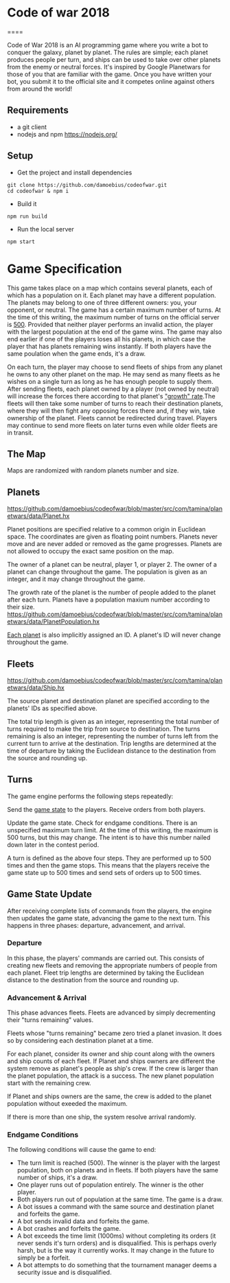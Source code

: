 # Code of war 2018
====

Code of War 2018 is an AI programming game where you write a bot to conquer the galaxy, planet by planet. The rules are simple; each planet produces people per turn, and ships can be used to take over other planets from the enemy or neutral forces. It's inspired by Google Planetwars for those of you that are familiar with the game. Once you have written your bot, you submit it to the official site and it competes online against others from around the world!

## Requirements
- a git client
- nodejs and npm https://nodejs.org/

## Setup

* Get the project and install dependencies

```shell
git clone https://github.com/damoebius/codeofwar.git
cd codeofwar & npm i
```

* Build it

```shell
npm run build
```

* Run the local server

```shell
npm start
```

# Game Specification

This game takes place on a map which contains several planets, each of which has a population on it. Each planet may have a different population. The planets may belong to one of three different owners: you, your opponent, or neutral. The game has a certain maximum number of turns. At the time of this writing, the maximum number of turns on the official server is [500](https://github.com/damoebius/codeofwar/blob/master/src/com/tamina/planetwars/data/Game.hx#L49). Provided that neither player performs an invalid action, the player with the largest population at the end of the game wins. The game may also end earlier if one of the players loses all his planets, in which case the player that has planets remaining wins instantly. If both players have the same poulation when the game ends, it's a draw.

On each turn, the player may choose to send fleets of ships from any planet he owns to any other planet on the map. He may send as many fleets as he wishes on a single turn as long as he has enough people to supply them. After sending fleets, each planet owned by a player (not owned by neutral) will increase the forces there according to that planet's ["growth" rate](https://github.com/damoebius/codeofwar/blob/master/src/com/tamina/planetwars/data/Game.hx#L28).The fleets will then take some number of turns to reach their destination planets, where they will then fight any opposing forces there and, if they win, take ownership of the planet. Fleets cannot be redirected during travel. Players may continue to send more fleets on later turns even while older fleets are in transit.

## The Map
Maps are randomized with random planets number and size.

## Planets
https://github.com/damoebius/codeofwar/blob/master/src/com/tamina/planetwars/data/Planet.hx

Planet positions are specified relative to a common origin in Euclidean space. The coordinates are given as floating point numbers. Planets never move and are never added or removed as the game progresses. Planets are not allowed to occupy the exact same position on the map.

The owner of a planet can be neutral, player 1, or player 2. The owner of a planet can change throughout the game.
The population is given as an integer, and it may change throughout the game.

The growth rate of the planet is the number of people added to the planet after each turn. Planets have a population maxium number according to their size.
https://github.com/damoebius/codeofwar/blob/master/src/com/tamina/planetwars/data/PlanetPopulation.hx

[Each planet](https://github.com/damoebius/codeofwar/blob/master/src/com/tamina/planetwars/data/Planet.hx) is also implicitly assigned an ID. A planet's ID will never change throughout the game.

## Fleets
https://github.com/damoebius/codeofwar/blob/master/src/com/tamina/planetwars/data/Ship.hx

The source planet and destination planet are specified according to the planets' IDs as specified above.

The total trip length is given as an integer, representing the total number of turns required to make the trip from source to destination. The turns remaining is also an integer, representing the number of turns left from the current turn to arrive at the destination. Trip lengths are determined at the time of departure by taking the Euclidean distance to the destination from the source and rounding up.

## Turns
The game engine performs the following steps repeatedly:

Send the [game state](https://github.com/damoebius/codeofwar/blob/master/src/com/tamina/planetwars/data/Galaxy.hx) to the players.
Receive orders from both players.

Update the game state.
Check for endgame conditions.
There is an unspecified maximum turn limit. At the time of this writing, the maximum is 500 turns, but this may change. The intent is to have this number nailed down later in the contest period.

A turn is defined as the above four steps. They are performed up to 500 times and then the game stops. This means that the players receive the game state up to 500 times and send sets of orders up to 500 times.

## Game State Update
After receiving complete lists of commands from the players, the engine then updates the game state, advancing the game to the next turn. This happens in three phases: departure, advancement, and arrival.

### Departure
In this phase, the players' commands are carried out. This consists of creating new fleets and removing the appropriate numbers of people from each planet. Fleet trip lengths are determined by taking the Euclidean distance to the destination from the source and rounding up.

### Advancement & Arrival
This phase advances fleets. Fleets are advanced by simply decrementing their "turns remaining" values.

Fleets whose "turns remaining" became zero tried a planet invasion. It does so by considering each destination planet at a time.

For each planet, consider its owner and ship count along with the owners and ship counts of each fleet. 
If Planet and ships owners are different the system remove as planet's people as ship's crew. If the crew is larger than the planet population, the attack is a success. The new planet population start with the remaining crew.

If Planet and ships owners are the same, the crew is added to the planet population without exeeded the maximum.

If there is more than one ship, the system resolve arrival randomly.

### Endgame Conditions
The following conditions will cause the game to end:

- The turn limit is reached (500). The winner is the player with the largest population, both on planets and in fleets. If both players have the same number of ships, it's a draw.
- One player runs out of population entirely. The winner is the other player.
- Both players run out of population at the same time. The game is a draw.
- A bot issues a command with the same source and destination planet and forfeits the game.
- A bot sends invalid data and forfeits the game.
- A bot crashes and forfeits the game.
- A bot exceeds the time limit (1000ms) without completing its orders (it never sends it's turn orders) and is disqualified. This is perhaps overly harsh, but is the way it currently works. It may change in the future to simply be a forfeit.
- A bot attempts to do something that the tournament manager deems a security issue and is disqualified.
